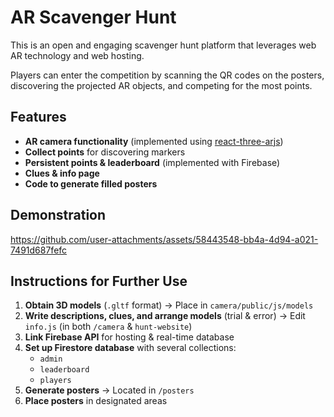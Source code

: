 # AR Scavenger Hunt

This is an open and engaging scavenger hunt platform that leverages web AR technology and web hosting.

Players can enter the competition by scanning the QR codes on the posters, discovering the projected AR objects, and competing for the most points.

## Features

- **AR camera functionality** (implemented using [react-three-arjs](https://github.com/artcom/react-three-arjs))  
- **Collect points** for discovering markers  
- **Persistent points & leaderboard** (implemented with Firebase)  
- **Clues & info page**  
- **Code to generate filled posters**  

## Demonstration
https://github.com/user-attachments/assets/58443548-bb4a-4d94-a021-7491d687fefc


## Instructions for Further Use

1. **Obtain 3D models** (`.gltf` format) → Place in `camera/public/js/models`
2. **Write descriptions, clues, and arrange models** (trial & error) → Edit `info.js` (in both `/camera` & `hunt-website`)
3. **Link Firebase API** for hosting & real-time database  
4. **Set up Firestore database** with several collections:  
   - `admin`  
   - `leaderboard`  
   - `players`  
5. **Generate posters** → Located in `/posters`  
6. **Place posters** in designated areas  
